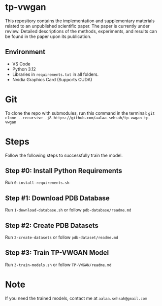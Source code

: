 # tp-vwgan

This repository contains the implementation and supplementary materials related to an unpublished scientific paper. The paper is currently under review. Detailed descriptions of the methods, experiments, and results can be found in the paper upon its publication.

## Environment

- VS Code
- Python 3.12
- Libraries in `requirements.txt` in all folders.
- Nvidia Graphics Card (Supports CUDA)

# Git

To clone the repo with submodules, run this command in the terminal: `git clone --recursive -j8 https://github.com/aalaa-sehsah/tp-vwgan tp-vwgan`

# Steps

Follow the following steps to successfully train the model.

## Step #0: Install Python Requirements

Run `0-install-requirements.sh`

## Step #1: Download PDB Database

Run `1-download-database.sh` or follow `pdb-database/readme.md`

## Step #2: Create PDB Datasets

Run `2-create-datasets` or follow `pdb-dataset/readme.md`

## Step #3: Train TP-VWGAN Model

Run `3-train-models.sh` or follow `TP-VWGAN/readme.md`

# Note

If you need the trained models, contact me at `aalaa.sehsah@gmail.com`

